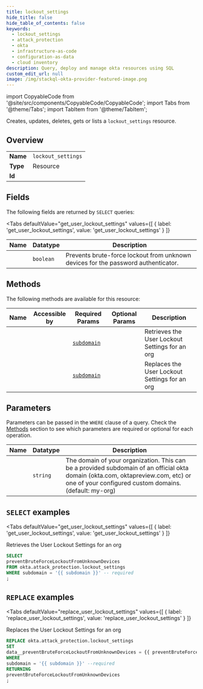 ```yaml
--- 
title: lockout_settings
hide_title: false
hide_table_of_contents: false
keywords:
  - lockout_settings
  - attack_protection
  - okta
  - infrastructure-as-code
  - configuration-as-data
  - cloud inventory
description: Query, deploy and manage okta resources using SQL
custom_edit_url: null
image: /img/stackql-okta-provider-featured-image.png
---
```


import CopyableCode from '@site/src/components/CopyableCode/CopyableCode';
import Tabs from '@theme/Tabs';
import TabItem from '@theme/TabItem';

Creates, updates, deletes, gets or lists a <code>lockout_settings</code> resource.

## Overview
<table><tbody>
<tr><td><b>Name</b></td><td><code>lockout_settings</code></td></tr>
<tr><td><b>Type</b></td><td>Resource</td></tr>
<tr><td><b>Id</b></td><td><CopyableCode code="okta.attack_protection.lockout_settings" /></td></tr>
</tbody></table>

## Fields

The following fields are returned by `SELECT` queries:

<Tabs
    defaultValue="get_user_lockout_settings"
    values={[
        { label: 'get_user_lockout_settings', value: 'get_user_lockout_settings' }
    ]}
>
<TabItem value="get_user_lockout_settings">

<table>
<thead>
    <tr>
    <th>Name</th>
    <th>Datatype</th>
    <th>Description</th>
    </tr>
</thead>
<tbody>
<tr>
    <td><CopyableCode code="preventBruteForceLockoutFromUnknownDevices" /></td>
    <td><code>boolean</code></td>
    <td>Prevents brute-force lockout from unknown devices for the password authenticator.</td>
</tr>
</tbody>
</table>
</TabItem>
</Tabs>

## Methods

The following methods are available for this resource:

<table>
<thead>
    <tr>
    <th>Name</th>
    <th>Accessible by</th>
    <th>Required Params</th>
    <th>Optional Params</th>
    <th>Description</th>
    </tr>
</thead>
<tbody>
<tr>
    <td><a href="#get_user_lockout_settings"><CopyableCode code="get_user_lockout_settings" /></a></td>
    <td><CopyableCode code="select" /></td>
    <td><a href="#parameter-subdomain"><code>subdomain</code></a></td>
    <td></td>
    <td>Retrieves the User Lockout Settings for an org</td>
</tr>
<tr>
    <td><a href="#replace_user_lockout_settings"><CopyableCode code="replace_user_lockout_settings" /></a></td>
    <td><CopyableCode code="replace" /></td>
    <td><a href="#parameter-subdomain"><code>subdomain</code></a></td>
    <td></td>
    <td>Replaces the User Lockout Settings for an org</td>
</tr>
</tbody>
</table>

## Parameters

Parameters can be passed in the `WHERE` clause of a query. Check the [Methods](#methods) section to see which parameters are required or optional for each operation.

<table>
<thead>
    <tr>
    <th>Name</th>
    <th>Datatype</th>
    <th>Description</th>
    </tr>
</thead>
<tbody>
<tr id="parameter-subdomain">
    <td><CopyableCode code="subdomain" /></td>
    <td><code>string</code></td>
    <td>The domain of your organization. This can be a provided subdomain of an official okta domain (okta.com, oktapreview.com, etc) or one of your configured custom domains. (default: my-org)</td>
</tr>
</tbody>
</table>

## `SELECT` examples

<Tabs
    defaultValue="get_user_lockout_settings"
    values={[
        { label: 'get_user_lockout_settings', value: 'get_user_lockout_settings' }
    ]}
>
<TabItem value="get_user_lockout_settings">

Retrieves the User Lockout Settings for an org

```sql
SELECT
preventBruteForceLockoutFromUnknownDevices
FROM okta.attack_protection.lockout_settings
WHERE subdomain = '{{ subdomain }}' -- required
;
```
</TabItem>
</Tabs>


## `REPLACE` examples

<Tabs
    defaultValue="replace_user_lockout_settings"
    values={[
        { label: 'replace_user_lockout_settings', value: 'replace_user_lockout_settings' }
    ]}
>
<TabItem value="replace_user_lockout_settings">

Replaces the User Lockout Settings for an org

```sql
REPLACE okta.attack_protection.lockout_settings
SET 
data__preventBruteForceLockoutFromUnknownDevices = {{ preventBruteForceLockoutFromUnknownDevices }}
WHERE 
subdomain = '{{ subdomain }}' --required
RETURNING
preventBruteForceLockoutFromUnknownDevices
;
```
</TabItem>
</Tabs>
